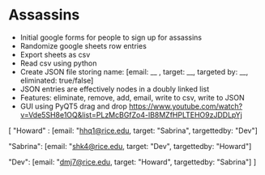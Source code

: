 # Assassins

- Initial google forms for people to sign up for assassins
- Randomize google sheets row entries
- Export sheets as csv
- Read csv using python
- Create JSON file storing name: [email: __ , target: __, targeted by: __, eliminated: true/false]
- JSON entries are effectively nodes in a doubly linked list
- Features: eliminate, remove, add, email, write to csv, write to JSON
- GUI using PyQT5 drag and drop https://www.youtube.com/watch?v=Vde5SH8e1OQ&list=PLzMcBGfZo4-lB8MZfHPLTEHO9zJDDLpYj





[
  "Howard" : [email: "hhq1@rice.edu,
              target: "Sabrina",
              targettedby: "Dev"]
              
  "Sabrina":  [email: "shk4@rice.edu,
              target: "Dev",
              targettedby: "Howard"]
         
  "Dev":  [email: "dmj7@rice.edu,
              target: "Howard",
              targettedby: "Sabrina"]
]
